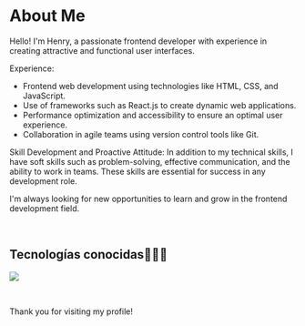 <h1>
   About Me
</h1>
<p align="left">
   Hello! I'm Henry, a passionate frontend developer with experience in creating attractive and functional user interfaces.

   Experience:
   <ul>
      <li>Frontend web development using technologies like HTML, CSS, and JavaScript.</li>
      <li>Use of frameworks such as React.js to create dynamic web applications.</li>
      <li>Performance optimization and accessibility to ensure an optimal user experience.</li>
      <li>Collaboration in agile teams using version control tools like Git.</li>
   </ul>

   Skill Development and Proactive Attitude:
   In addition to my technical skills, I have soft skills such as problem-solving, effective communication, and the ability to work in teams. These skills are essential for success in any development role.

   I'm always looking for new opportunities to learn and grow in the frontend development field.

</p>


<br>

<h2 >Tecnologías conocidas👨🏻‍💻</h2>
<!--tech stack icons-->
<p align="left">
  <a href="https://skillicons.dev">
    <img src="https://skillicons.dev/icons?i=html,css,js,bootstrap,tailwind,nodejs,vite,react,ts,git,github,powershell,npm,notion,nextjs,mysql,mongodb,jquery&perline=9" />
  </a>
</p>
<br>

<p>Thank you for visiting my profile!</p>
<!-------------------------->


  
  
  
